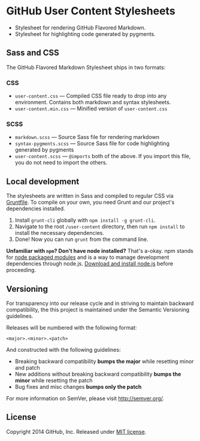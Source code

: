 # GitHub User Content Stylesheets

* Stylesheet for rendering GitHub Flavored Markdown.
* Stylesheet for highlighting code generated by pygments.



## Sass and CSS

The GitHub Flavored Markdown Stylesheet ships in two formats:

### CSS

* `user-content.css` — Compiled CSS file ready to drop into any environment. Contains both markdown and syntax stylesheets.
* `user-content.min.css` — Minified version of `user-content.css`

### SCSS

* `markdown.scss` — Source Sass file for rendering markdown
* `syntax-pygments.scss` — Source Sass file for code highlighting generated by pygments
* `user-content.scss` — `@imports` both of the above. If you import this file, you do not need to import the others.



## Local development

The stylesheets are written in Sass and compiled to regular CSS via [Gruntfile](Gruntfile.js). To compile on your own, you need Grunt and our project's dependencies installed.

1. Install `grunt-cli` globally with `npm install -g grunt-cli`.
2. Navigate to the root `/user-content` directory, then run `npm install` to install the necessary dependencies.
3. Done! Now you can run `grunt` from the command line.

**Unfamiliar with `npm`? Don't have node installed?** That's a-okay. npm stands for [node packaged modules](http://npmjs.org/) and is a way to manage development dependencies through node.js. [Download and install node.js](http://nodejs.org/download/) before proceeding.



## Versioning

For transparency into our release cycle and in striving to maintain backward compatibility, the this project is maintained under the Semantic Versioning guidelines.

Releases will be numbered with the following format:

`<major>.<minor>.<patch>`

And constructed with the following guidelines:

- Breaking backward compatibility **bumps the major** while resetting minor and patch
- New additions without breaking backward compatibility **bumps the minor** while resetting the patch
- Bug fixes and misc changes **bumps only the patch**

For more information on SemVer, please visit <http://semver.org/>.



## License

Copyright 2014 GitHub, Inc. Released under [MIT license](LICENSE.md).
